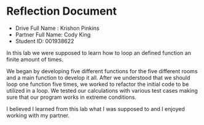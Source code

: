 # Reflection Document

* Drive Full Name  : Krishon Pinkins
* Partner Full Name: Cody King
* Student ID: 001938622

In this lab we were supposed to learn how to loop an defined function an finite amount of times.

We began by developing five different functions for the five different rooms and a main function to develop it all.
After we understood that we should loop one function five times, we worked to refactor the initial code to be utilized in a loop.
We tested our calculations with various test cases making sure that our program works in extreme conditions.

I believed I learned from this lab what I was supposed to and I enjoyed working with my partner.